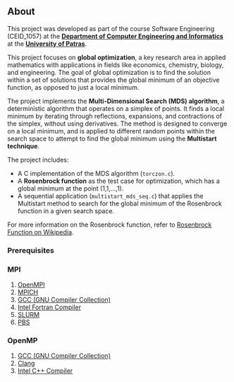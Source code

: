 ## About 

This project was developed as part of the course Software Engineering (CEID_1057) at the **[Department of Computer Engineering and Informatics](https://www.ceid.upatras.gr/en/)** at the **[University of Patras](https://www.upatras.gr/en/)**.

This project focuses on **global optimization**, a key research area in applied mathematics with applications in fields like economics, chemistry, biology, and engineering. The goal of global optimization is to find the solution within a set of solutions that provides the global minimum of an objective function, as opposed to just a local minimum.

The project implements the **Multi-Dimensional Search (MDS) algorithm**, a deterministic algorithm that operates on a simplex of points. It finds a local minimum by iterating through reflections, expansions, and contractions of the simplex, without using derivatives. The method is designed to converge on a local minimum, and is applied to different random points within the search space to attempt to find the global minimum using the **Multistart technique**.

The project includes:
- A C implementation of the MDS algorithm (`torczon.c`).
- A **Rosenbrock function** as the test case for optimization, which has a global minimum at the point (1,1,...,1).
- A sequential application (`multistart_mds_seq.c`) that applies the Multistart method to search for the global minimum of the Rosenbrock function in a given search space.

For more information on the Rosenbrock function, refer to [Rosenbrock Function on Wikipedia](http://en.wikipedia.org/wiki/Rosenbrock_function).

### Prerequisites

### MPI 
1. [OpenMPI](https://www.open-mpi.org/)
2. [MPICH](https://www.mpich.org/)
3. [GCC (GNU Compiler Collection)](https://gcc.gnu.org/)
4. [Intel Fortran Compiler](https://www.intel.com/content/www/us/en/developer/tools/oneapi/fortran-compiler.html)
5. [SLURM](https://slurm.schedmd.com/)
6. [PBS](https://www.pbspro.org/)

### OpenMP
1. [GCC (GNU Compiler Collection)](https://gcc.gnu.org/)
2. [Clang](https://clang.llvm.org/)
3. [Intel C++ Compiler](https://www.intel.com/content/www/us/en/developer/tools/oneapi/dpc-compiler.html)



